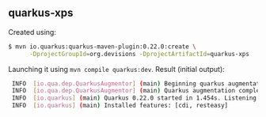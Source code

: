 ## quarkus-xps

Created using:
```bash
$ mvn io.quarkus:quarkus-maven-plugin:0.22.0:create \
      -DprojectGroupId=org.devisions -DprojectArtifactId=quarkus-xps
```

Launching it using `mvn compile quarkus:dev`. Result (initial output):
```bash
 INFO  [io.qua.dep.QuarkusAugmentor] (main) Beginning quarkus augmentation
 INFO  [io.qua.dep.QuarkusAugmentor] (main) Quarkus augmentation completed in 974ms
 INFO  [io.quarkus] (main) Quarkus 0.22.0 started in 1.454s. Listening on: http://[::]:8080
 INFO  [io.quarkus] (main) Installed features: [cdi, resteasy]
```
